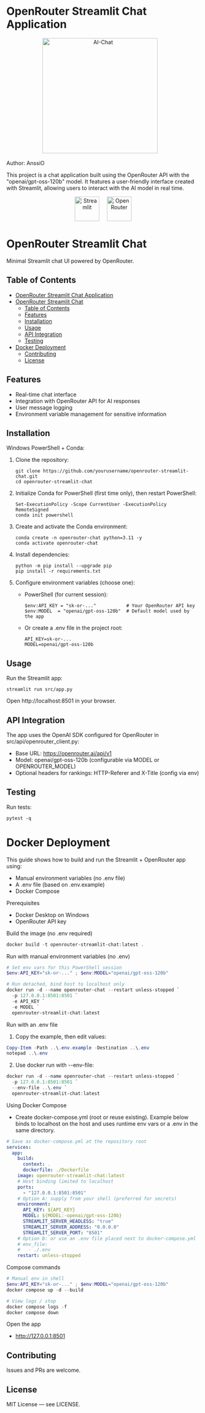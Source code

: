 # OpenRouter Streamlit Chat Application

<p align="center">
  <img src="image/ai-chat.png" alt="AI-Chat" height="300">
  &nbsp;&nbsp;&nbsp;
</p>

Author: AnssiO

This project is a chat application built using the OpenRouter API with the "openai/gpt-oss-120b" model. It features a user-friendly interface created with Streamlit, allowing users to interact with the AI model in real time.

<p align="center">
  <img src="image/streamlit.png" alt="Streamlit" height="64">
  &nbsp;&nbsp;&nbsp;
  <img src="image/openrouter.png" alt="OpenRouter" height="64">
</p>

# OpenRouter Streamlit Chat

Minimal Streamlit chat UI powered by OpenRouter.
## Table of Contents

- [OpenRouter Streamlit Chat Application](#openrouter-streamlit-chat-application)
- [OpenRouter Streamlit Chat](#openrouter-streamlit-chat)
  - [Table of Contents](#table-of-contents)
  - [Features](#features)
  - [Installation](#installation)
  - [Usage](#usage)
  - [API Integration](#api-integration)
  - [Testing](#testing)
- [Docker Deployment](#docker-deployment)
  - [Contributing](#contributing)
  - [License](#license)

## Features

- Real-time chat interface
- Integration with OpenRouter API for AI responses
- User message logging
- Environment variable management for sensitive information

## Installation

Windows PowerShell + Conda:

1. Clone the repository:
   ```
   git clone https://github.com/yourusername/openrouter-streamlit-chat.git
   cd openrouter-streamlit-chat
   ```

2. Initialize Conda for PowerShell (first time only), then restart PowerShell:
   ```
   Set-ExecutionPolicy -Scope CurrentUser -ExecutionPolicy RemoteSigned
   conda init powershell
   ```

3. Create and activate the Conda environment:
   ```
   conda create -n openrouter-chat python=3.11 -y
   conda activate openrouter-chat
   ```

4. Install dependencies:
   ```
   python -m pip install --upgrade pip
   pip install -r requirements.txt
   ```

5. Configure environment variables (choose one):

   - PowerShell (for current session):
     ```
     $env:API_KEY = "sk-or-..."           # Your OpenRouter API key
     $env:MODEL  = "openai/gpt-oss-120b"  # Default model used by the app
     ```

   - Or create a .env file in the project root:
     ```
     API_KEY=sk-or-...
     MODEL=openai/gpt-oss-120b
     ```

## Usage

Run the Streamlit app:
```
streamlit run src/app.py
```
Open http://localhost:8501 in your browser.

## API Integration

The app uses the OpenAI SDK configured for OpenRouter in src/api/openrouter_client.py:
- Base URL: https://openrouter.ai/api/v1
- Model: openai/gpt-oss-120b (configurable via MODEL or OPENROUTER_MODEL)
- Optional headers for rankings: HTTP-Referer and X-Title (config via env)

## Testing

Run tests:
```
pytest -q
```


# Docker Deployment

This guide shows how to build and run the Streamlit + OpenRouter app using:
- Manual environment variables (no .env file)
- A .env file (based on .env.example)
- Docker Compose

Prerequisites
- Docker Desktop on Windows
- OpenRouter API key

Build the image (no .env required)
```powershell
docker build -t openrouter-streamlit-chat:latest .
```

Run with manual environment variables (no .env)
```powershell
# Set env vars for this PowerShell session
$env:API_KEY="sk-or-..." ; $env:MODEL="openai/gpt-oss-120b"

# Run detached, bind host to localhost only
docker run -d --name openrouter-chat --restart unless-stopped `
  -p 127.0.0.1:8501:8501 `
  -e API_KEY `
  -e MODEL `
  openrouter-streamlit-chat:latest
```

Run with an .env file
1) Copy the example, then edit values:
```powershell
Copy-Item -Path ..\.env.example -Destination ..\.env
notepad ..\.env
```
2) Use docker run with --env-file:
```powershell
docker run -d --name openrouter-chat --restart unless-stopped `
  -p 127.0.0.1:8501:8501 `
  --env-file ..\.env `
  openrouter-streamlit-chat:latest
```

Using Docker Compose
- Create docker-compose.yml (root or reuse existing). Example below binds to localhost on the host and uses runtime env vars or a .env in the same directory.

```yaml
# Save as docker-compose.yml at the repository root
services:
  app:
    build:
      context: .
      dockerfile: ./Dockerfile
    image: openrouter-streamlit-chat:latest
    # Host binding limited to localhost
    ports:
      - "127.0.0.1:8501:8501"
    # Option A: supply from your shell (preferred for secrets)
    environment:
      API_KEY: ${API_KEY}
      MODEL: ${MODEL:-openai/gpt-oss-120b}
      STREAMLIT_SERVER_HEADLESS: "true"
      STREAMLIT_SERVER_ADDRESS: "0.0.0.0"
      STREAMLIT_SERVER_PORT: "8501"
    # Option B: or use an .env file placed next to docker-compose.yml
    # env_file:
    #   - ./.env
    restart: unless-stopped
```

Compose commands
```powershell
# Manual env in shell
$env:API_KEY="sk-or-..." ; $env:MODEL="openai/gpt-oss-120b"
docker compose up -d --build

# View logs / stop
docker compose logs -f
docker compose down
```

Open the app
- http://127.0.0.1:8501


## Contributing

Issues and PRs are welcome.

## License

MIT License — see LICENSE.

